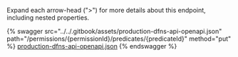 Expand each arrow-head (">") for more details about this endpoint, including nested properties.  

 {% swagger src="../../.gitbook/assets/production-dfns-api-openapi.json" path="/permissions/{permissionId}/predicates/{predicateId}" method="put" %}
[production-dfns-api-openapi.json](../../.gitbook/assets/production-dfns-api-openapi.json)
{% endswagger %}
